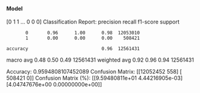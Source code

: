 #### Model
[0 1 1 ... 0 0 0]
Classification Report:
              precision    recall  f1-score   support

           0       0.96      1.00      0.98  12053010
           1       0.00      0.00      0.00    508421

    accuracy                           0.96  12561431
   macro avg       0.48      0.50      0.49  12561431
weighted avg       0.92      0.96      0.94  12561431

Accuracy: 0.9594808107452089
Confusion Matrix:
[[12052452      558]
 [  508421        0]]
Confusion Matrix (%):
[[9.59480811e+01 4.44216905e-03]
 [4.04747676e+00 0.00000000e+00]]
